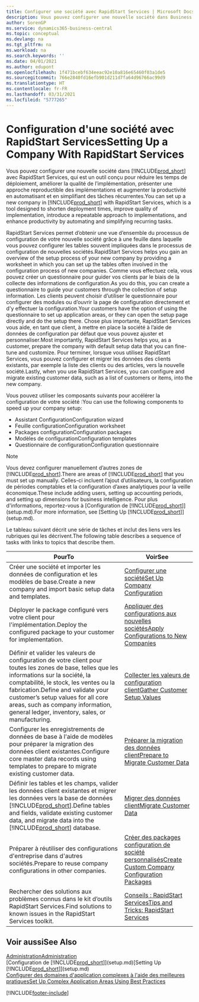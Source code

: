 ```yaml
---
title: Configurer une société avec RapidStart Services | Microsoft Docs
description: Vous pouvez configurer une nouvelle société dans Business Central avec RapidStart Services, qui est un outil conçu pour réduire les temps de déploiement, améliorer la qualité de l’implémentation, présenter une approche reproductible des implémentations et augmenter la productivité en automatisant et en simplifiant des tâches récurrentes.
author: SorenGP
ms.service: dynamics365-business-central
ms.topic: conceptual
ms.devlang: na
ms.tgt_pltfrm: na
ms.workload: na
ms.search.keywords: ''
ms.date: 04/01/2021
ms.author: edupont
ms.openlocfilehash: 1f471bcebf634eeac92e10a816e65460f03a1de5
ms.sourcegitcommit: 766e2840fd16efb901d211d7fa64d96766ac99d9
ms.translationtype: HT
ms.contentlocale: fr-FR
ms.lasthandoff: 03/31/2021
ms.locfileid: "5777265"
---
```

# <a name="setting-up-a-company-with-rapidstart-services"></a><span data-ttu-id="53933-103">Configuration d'une société avec RapidStart Services</span><span class="sxs-lookup"><span data-stu-id="53933-103">Setting Up a Company With RapidStart Services</span></span>
<span data-ttu-id="53933-104">Vous pouvez configurer une nouvelle société dans [!INCLUDE[prod_short](includes/prod_short.md)] avec RapidStart Services, qui est un outil conçu pour réduire les temps de déploiement, améliorer la qualité de l’implémentation, présenter une approche reproductible des implémentations et augmenter la productivité en automatisant et en simplifiant des tâches récurrentes.</span><span class="sxs-lookup"><span data-stu-id="53933-104">You can set up a new company in [!INCLUDE[prod_short](includes/prod_short.md)] with RapidStart Services, which is a tool designed to shorten deployment times, improve quality of implementation, introduce a repeatable approach to implementations, and enhance productivity by automating and simplifying recurring tasks.</span></span>  

<span data-ttu-id="53933-105">RapidStart Services permet d’obtenir une vue d’ensemble du processus de configuration de votre nouvelle société grâce à une feuille dans laquelle vous pouvez configurer les tables souvent impliquées dans le processus de configuration de nouvelles sociétés.</span><span class="sxs-lookup"><span data-stu-id="53933-105">RapidStart Services helps you gain an overview of the setup process of your new company by providing a worksheet in which you can set up the tables often involved in the configuration process of new companies.</span></span> <span data-ttu-id="53933-106">Comme vous effectuez cela, vous pouvez créer un questionnaire pour guider vos clients par le biais de la collecte des informations de configuration.</span><span class="sxs-lookup"><span data-stu-id="53933-106">As you do this, you can create a questionnaire to guide your customers through the collection of setup information.</span></span> <span data-ttu-id="53933-107">Les clients peuvent choisir d’utiliser le questionnaire pour configurer des modules ou d’ouvrir la page de configuration directement et d'y effectuer la configuration.</span><span class="sxs-lookup"><span data-stu-id="53933-107">Your customers have the option of using the questionnaire to set up application areas, or they can open the setup page directly and do the setup there.</span></span> <span data-ttu-id="53933-108">Chose plus importante, RapidStart Services vous aide, en tant que client, à mettre en place la société à l’aide de données de configuration par défaut que vous pouvez ajuster et personnaliser.</span><span class="sxs-lookup"><span data-stu-id="53933-108">Most importantly, RapidStart Services helps you, as a customer, prepare the company with default setup data that you can fine-tune and customize.</span></span> <span data-ttu-id="53933-109">Pour terminer, lorsque vous utilisez RapidStart Services, vous pouvez configurer et migrer les données des clients existants, par exemple la liste des clients ou des articles, vers la nouvelle société.</span><span class="sxs-lookup"><span data-stu-id="53933-109">Lastly, when you use RapidStart Services, you can configure and migrate existing customer data, such as a list of customers or items, into the new company.</span></span>

<span data-ttu-id="53933-110">Vous pouvez utiliser les composants suivants pour accélérer la configuration de votre société :</span><span class="sxs-lookup"><span data-stu-id="53933-110">You can use the following components to speed up your company setup:</span></span>  

-   <span data-ttu-id="53933-111">Assistant Configuration</span><span class="sxs-lookup"><span data-stu-id="53933-111">Configuration wizard</span></span>  
-   <span data-ttu-id="53933-112">Feuille configuration</span><span class="sxs-lookup"><span data-stu-id="53933-112">Configuration worksheet</span></span>  
-   <span data-ttu-id="53933-113">Packages configuration</span><span class="sxs-lookup"><span data-stu-id="53933-113">Configuration packages</span></span>  
-   <span data-ttu-id="53933-114">Modèles de configuration</span><span class="sxs-lookup"><span data-stu-id="53933-114">Configuration templates</span></span>  
-   <span data-ttu-id="53933-115">Questionnaire de configuration</span><span class="sxs-lookup"><span data-stu-id="53933-115">Configuration questionnaire</span></span>  

> [!Note]  
>  <span data-ttu-id="53933-116">Vous devez configurer manuellement d’autres zones de [!INCLUDE[prod_short](includes/prod_short.md)].</span><span class="sxs-lookup"><span data-stu-id="53933-116">There are areas of [!INCLUDE[prod_short](includes/prod_short.md)] that you must set up manually.</span></span> <span data-ttu-id="53933-117">Celles-ci incluent l’ajout d’utilisateurs, la configuration de périodes comptables et la configuration d’axes analytiques pour la veille économique.</span><span class="sxs-lookup"><span data-stu-id="53933-117">These include adding users, setting up accounting periods, and setting up dimensions for business intelligence.</span></span> <span data-ttu-id="53933-118">Pour plus d'informations, reportez-vous à [Configuration de [!INCLUDE[prod_short](includes/prod_short.md)]](setup.md).</span><span class="sxs-lookup"><span data-stu-id="53933-118">For more information, see [Setting Up [!INCLUDE[prod_short](includes/prod_short.md)]](setup.md).</span></span>

 <span data-ttu-id="53933-119">Le tableau suivant décrit une série de tâches et inclut des liens vers les rubriques qui les décrivent.</span><span class="sxs-lookup"><span data-stu-id="53933-119">The following table describes a sequence of tasks with links to topics that describe them.</span></span>

|<span data-ttu-id="53933-120">**Pour**</span><span class="sxs-lookup"><span data-stu-id="53933-120">**To**</span></span>|<span data-ttu-id="53933-121">**Voir**</span><span class="sxs-lookup"><span data-stu-id="53933-121">**See**</span></span>|  
|------------|-------------|  
|<span data-ttu-id="53933-122">Créer une société et importer les données de configuration et les modèles de base.</span><span class="sxs-lookup"><span data-stu-id="53933-122">Create a new company and import basic setup data and templates.</span></span>|[<span data-ttu-id="53933-123">Configurer une société</span><span class="sxs-lookup"><span data-stu-id="53933-123">Set Up Company Configuration</span></span>](admin-set-up-company-configuration.md)|  
|<span data-ttu-id="53933-124">Déployer le package configuré vers votre client pour l'implémentation.</span><span class="sxs-lookup"><span data-stu-id="53933-124">Deploy the configured package to your customer for implementation.</span></span>|[<span data-ttu-id="53933-125">Appliquer des configurations aux nouvelles sociétés</span><span class="sxs-lookup"><span data-stu-id="53933-125">Apply Configurations to New Companies</span></span>](admin-apply-configuration-to-new-companies.md)|
|<span data-ttu-id="53933-126">Définir et valider les valeurs de configuration de votre client pour toutes les zones de base, telles que les informations sur la société, la comptabilité, le stock, les ventes ou la fabrication.</span><span class="sxs-lookup"><span data-stu-id="53933-126">Define and validate your customer’s setup values for all core areas, such as company information, general ledger, inventory, sales, or manufacturing.</span></span>|[<span data-ttu-id="53933-127">Collecter les valeurs de configuration client</span><span class="sxs-lookup"><span data-stu-id="53933-127">Gather Customer Setup Values</span></span>](admin-gather-customer-setup-values.md)|  
|<span data-ttu-id="53933-128">Configurer les enregistrements de données de base à l'aide de modèles pour préparer la migration des données client existantes.</span><span class="sxs-lookup"><span data-stu-id="53933-128">Configure core master data records using templates to prepare to migrate existing customer data.</span></span>|[<span data-ttu-id="53933-129">Préparer la migration des données client</span><span class="sxs-lookup"><span data-stu-id="53933-129">Prepare to Migrate Customer Data</span></span>](admin-use-templates-to-prepare-customer-data-for-migration.md)|  
|<span data-ttu-id="53933-130">Définir les tables et les champs, valider les données client existantes et migrer les données vers la base de données [!INCLUDE[prod_short](includes/prod_short.md)].</span><span class="sxs-lookup"><span data-stu-id="53933-130">Define tables and fields, validate existing customer data, and migrate data into the [!INCLUDE[prod_short](includes/prod_short.md)] database.</span></span>|[<span data-ttu-id="53933-131">Migrer des données client</span><span class="sxs-lookup"><span data-stu-id="53933-131">Migrate Customer Data</span></span>](admin-migrate-customer-data.md)|
|<span data-ttu-id="53933-132">Préparer à réutiliser des configurations d'entreprise dans d'autres sociétés.</span><span class="sxs-lookup"><span data-stu-id="53933-132">Prepare to reuse company configurations in other companies.</span></span>|[<span data-ttu-id="53933-133">Créer des packages configuration de société personnalisés</span><span class="sxs-lookup"><span data-stu-id="53933-133">Create Custom Company Configuration Packages</span></span>](admin-how-to-create-custom-company-configuration-packages.md)|
|<span data-ttu-id="53933-134">Rechercher des solutions aux problèmes connus dans le kit d’outils RapidStart Services.</span><span class="sxs-lookup"><span data-stu-id="53933-134">Find solutions to known issues in the RapidStart Services toolkit.</span></span>|[<span data-ttu-id="53933-135">Conseils : RapidStart Services</span><span class="sxs-lookup"><span data-stu-id="53933-135">Tips and Tricks: RapidStart Services</span></span>](admin-tips-and-tricks-rapidstart-services.md)|  

## <a name="see-also"></a><span data-ttu-id="53933-136">Voir aussi</span><span class="sxs-lookup"><span data-stu-id="53933-136">See Also</span></span>  
[<span data-ttu-id="53933-137">Administration</span><span class="sxs-lookup"><span data-stu-id="53933-137">Administration</span></span>](admin-setup-and-administration.md)  
<span data-ttu-id="53933-138">[Configuration de [!INCLUDE[prod_short](includes/prod_short.md)]](setup.md)</span><span class="sxs-lookup"><span data-stu-id="53933-138">[Setting Up [!INCLUDE[prod_short](includes/prod_short.md)]](setup.md)</span></span>  
[<span data-ttu-id="53933-139">Configurer des domaines d'application complexes à l'aide des meilleures pratiques</span><span class="sxs-lookup"><span data-stu-id="53933-139">Set Up Complex Application Areas Using Best Practices</span></span>](set-up-complex-application-areas-using-best-practices.md)   


[!INCLUDE[footer-include](includes/footer-banner.md)]